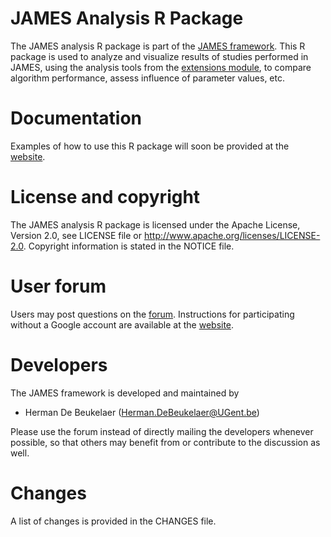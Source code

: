 JAMES Analysis R Package
========================

The JAMES analysis R package is part of the [JAMES framework][james-github]. This R package is used to analyze and visualize results of studies performed in JAMES, using the analysis tools from the [extensions module][james-extensions], to compare algorithm performance, assess influence of parameter values, etc.

Documentation
=============

Examples of how to use this R package will soon be provided at the [website][james-website].

License and copyright
=====================

The JAMES analysis R package is licensed under the Apache License, Version 2.0, see LICENSE file or http://www.apache.org/licenses/LICENSE-2.0.
Copyright information is stated in the NOTICE file.

User forum
==========

Users may post questions on the [forum][james-forum]. Instructions for participating without a Google account are available at the [website][james-contact].

Developers
==========

The JAMES framework is developed and maintained by

 - Herman De Beukelaer (Herman.DeBeukelaer@UGent.be)
 
Please use the forum instead of directly mailing the developers whenever possible, so that others may benefit from or contribute to the discussion as well.
 
Changes
=======

A list of changes is provided in the CHANGES file.


[james-github]:     https://github.com/hdbeukel/james
[james-extensions]: https://github.com/hdbeukel/james-extensions
[james-website]:    http://www.jamesframework.org
[james-forum]:      https://groups.google.com/forum/#!forum/james-users
[james-contact]:    http://www.jamesframework.org/contact/

